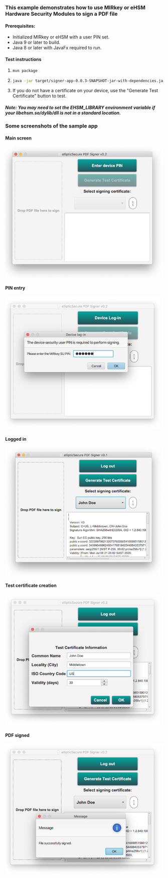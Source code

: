 ### This example demonstrates how to use MIRkey or eHSM Hardware Security Modules to sign a PDF file

#### Prerequisites: 
 * Initialized MIRkey or eHSM with a user PIN set.
 * Java 9 or later to build.
 * Java 8 or later with JavaFx required to run.
 
#### Test instructions
1. ```bash
   mvn package
   ```
2. ```bash 
   java -jar target/signer-app-0.0.3-SNAPSHOT-jar-with-dependencies.jar
   ```
3. If you do not have a certificate on your device, use the "Generate Test Certificate" button to test. 
##### Note: You may need to set the EHSM_LIBRARY environment variable if your libehsm.so/dylib/dll is not in a standard location.

### Some screenshots of the sample app

#### Main screen
![Image of main screen](images/main.png)

#### PIN entry
![Enter PIN](images/enter-pin.png)

#### Logged in
![Logged In](images/logged-in.png)

#### Test certificate creation
![Test cert dialog](images/certinfo.png)

#### PDF signed
![Signed](images/signed.png)

